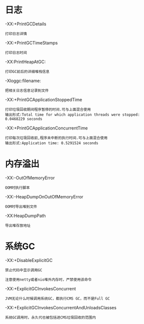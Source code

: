 

# 日志

-XX:+PrintGCDetails 

	打印日志详情

-XX:+PrintGCTimeStamps

	打印日志时间

-XX:PrintHeapAtGC: 

	打印GC前后的详细堆栈信息

-Xloggc:filename:

	把相关日志信息记录到文件

-XX:+PrintGCApplicationStoppedTime 	

	打印垃圾回收期间程序暂停的时间.可与上面混合使用 	  	
	输出形式:Total time for which application threads were stopped: 0.0468229 seconds
	
-XX:+PrintGCApplicationConcurrentTime 	
	
	打印每次垃圾回收前,程序未中断的执行时间.可与上面混合使用 	  	
	输出形式:Application time: 0.5291524 seconds
	
	
# 内存溢出


-XX:-OutOfMemoryError

	OOM时执行脚本

-XX:-HeapDumpOnOutOfMemoryError

	OOM时导出堆到文件
	
-XX:HeapDumpPath

	导出堆存放地址


# 系统GC

-XX:+DisableExplicitGC

	禁止代码中显示调用GC
	
	注意使用netty或者nio堆外内存时，严禁使用该命令
	

-XX:+ExplicitGCInvokesConcurrent

	JVM无论什么时候调用系统GC，都执行CMS GC，而不是Full GC

-XX:+ExplicitGCInvokesConcurrentAndUnloadsClasses

	系统GC调用时，永久代也被包括进CMS垃圾回收的范围内


